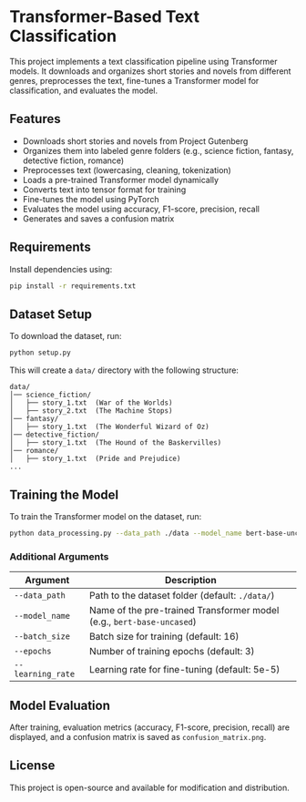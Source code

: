 # Transformer-Based Text Classification

This project implements a text classification pipeline using Transformer models. It downloads and organizes short stories and novels from different genres, preprocesses the text, fine-tunes a Transformer model for classification, and evaluates the model.

## Features
- Downloads short stories and novels from Project Gutenberg
- Organizes them into labeled genre folders (e.g., science fiction, fantasy, detective fiction, romance)
- Preprocesses text (lowercasing, cleaning, tokenization)
- Loads a pre-trained Transformer model dynamically
- Converts text into tensor format for training
- Fine-tunes the model using PyTorch
- Evaluates the model using accuracy, F1-score, precision, recall
- Generates and saves a confusion matrix

## Requirements

Install dependencies using:
```bash
pip install -r requirements.txt
```

## Dataset Setup

To download the dataset, run:
```bash
python setup.py
```

This will create a `data/` directory with the following structure:

```
data/
│── science_fiction/
│   ├── story_1.txt  (War of the Worlds)
│   ├── story_2.txt  (The Machine Stops)
│── fantasy/
│   ├── story_1.txt  (The Wonderful Wizard of Oz)
│── detective_fiction/
│   ├── story_1.txt  (The Hound of the Baskervilles)
│── romance/
│   ├── story_1.txt  (Pride and Prejudice)
...
```

## Training the Model

To train the Transformer model on the dataset, run:
```bash
python data_processing.py --data_path ./data --model_name bert-base-uncased
```

### Additional Arguments
| Argument | Description |
|----------|-------------|
| `--data_path` | Path to the dataset folder (default: `./data/`) |
| `--model_name` | Name of the pre-trained Transformer model (e.g., `bert-base-uncased`) |
| `--batch_size` | Batch size for training (default: 16) |
| `--epochs` | Number of training epochs (default: 3) |
| `--learning_rate` | Learning rate for fine-tuning (default: 5e-5) |

## Model Evaluation
After training, evaluation metrics (accuracy, F1-score, precision, recall) are displayed, and a confusion matrix is saved as `confusion_matrix.png`.

## License
This project is open-source and available for modification and distribution.
